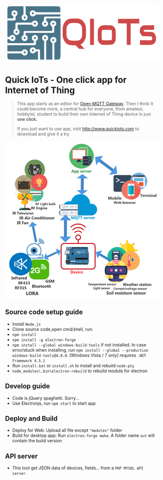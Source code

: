 ![Quick IoTs logo](./img/qiot_logo_text_hoz.svg)  
# Quick IoTs - One click app for Internet of Thing


> This app starts as an editor for [Open MQTT Gateway](<https://github.com/1technophile/OpenMQTTGateway>). Then I think It could become more, a central hub for everyone, from amateur, hobbyist, student to build their own Internet of Thing device in just **one click.** 
>
> If you just want to use app, visit http://www.quickiots.com to download and give it a try

![Quick IoTs Model](./img/quickiotmodel.png)

## Source code setup guide

- Install `Node.js`
- Clone source code,open cmd/shell, run: 
- `npm install`
- `npm install -g electron-forge`
- `npm install --global windows-build-tools` if not installed. In case error/stuck when installing, run `npm install --global --production windows-build-tools@4.0.0`. [Windows Vista / 7 only] requires `.NET Framework 4.5.1`
- Run `install.bat` or `install.sh` to install and rebuild `node-pty`
- `node_modules\.bin\electron-rebuild` to rebuild module for electron

## Develop guide

- Code is jQuery spaghetti. Sorry...
- Use Electronjs, run `npm start` to start app

## Deploy and Build

- Deploy for Web: Upload all file except `"modules"` folder
- Build for desktop app: Run `electron-forge make`. A folder name `out` will contain the build version

## API server
- This tool get JSON data of devices, fields... from a `PHP MYSQL API server`.
